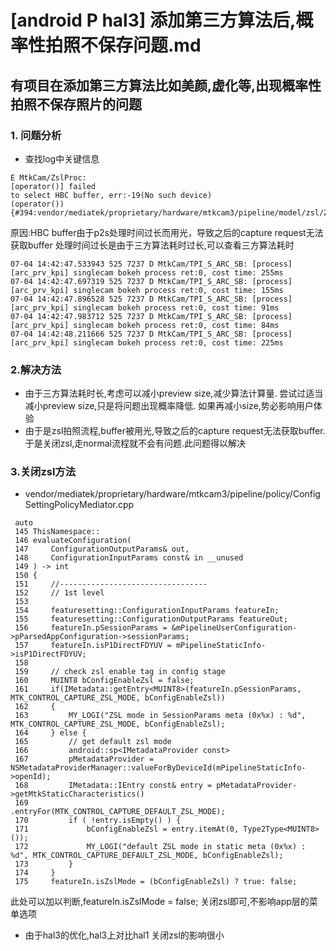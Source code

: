 # [android P hal3] 添加第三方算法后,概率性拍照不保存问题.md

## 有项目在添加第三方算法比如美颜,虚化等,出现概率性拍照不保存照片的问题
### 1. 问题分析
- 查找log中关键信息
```
E MtkCam/ZslProc:
[operator()] failed
to select HBC buffer, err:-19(No such device)
(operator()){#394:vendor/mediatek/proprietary/hardware/mtkcam3/pipeline/model/zsl/ZslProcessor.cpp}
```
原因:HBC buffer由于p2s处理时间过长而用光，导致之后的capture request无法获取buffer
处理时间过长是由于三方算法耗时过长,可以查看三方算法耗时
```
07-04 14:42:47.533943 525 7237 D MtkCam/TPI_S_ARC_SB: [process] [arc_prv_kpi] singlecam bokeh process ret:0, cost time: 255ms 
07-04 14:42:47.697319 525 7237 D MtkCam/TPI_S_ARC_SB: [process] [arc_prv_kpi] singlecam bokeh process ret:0, cost time: 155ms 
07-04 14:42:47.896528 525 7237 D MtkCam/TPI_S_ARC_SB: [process] [arc_prv_kpi] singlecam bokeh process ret:0, cost time: 91ms 
07-04 14:42:47.983712 525 7237 D MtkCam/TPI_S_ARC_SB: [process] [arc_prv_kpi] singlecam bokeh process ret:0, cost time: 84ms 
07-04 14:42:48.211666 525 7237 D MtkCam/TPI_S_ARC_SB: [process] [arc_prv_kpi] singlecam bokeh process ret:0, cost time: 225ms
```

### 2.解决方法
- 由于三方算法耗时长,考虑可以减小preview size,减少算法计算量. 尝试过适当减小preview size,只是将问题出现概率降低. 如果再减小size,势必影响用户体验
- 由于是zsl拍照流程,buffer被用光,导致之后的capture request无法获取buffer.  于是关闭zsl,走normal流程就不会有问题.此问题得以解决

### 3.关闭zsl方法
- vendor/mediatek/proprietary/hardware/mtkcam3/pipeline/policy/ConfigSettingPolicyMediator.cpp
```
 auto
 145 ThisNamespace::
 146 evaluateConfiguration(
 147     ConfigurationOutputParams& out,
 148     ConfigurationInputParams const& in __unused
 149 ) -> int
 150 {
 151     //---------------------------------
 152     // 1st level
 153 
 154     featuresetting::ConfigurationInputParams featureIn;
 155     featuresetting::ConfigurationOutputParams featureOut;
 156     featureIn.pSessionParams = &mPipelineUserConfiguration->pParsedAppConfiguration->sessionParams;
 157     featureIn.isP1DirectFDYUV = mPipelineStaticInfo->isP1DirectFDYUV;
 158 
 159     // check zsl enable tag in config stage
 160     MUINT8 bConfigEnableZsl = false;
 161     if(IMetadata::getEntry<MUINT8>(featureIn.pSessionParams, MTK_CONTROL_CAPTURE_ZSL_MODE, bConfigEnableZsl))
 162     {
 163         MY_LOGI("ZSL mode in SessionParams meta (0x%x) : %d", MTK_CONTROL_CAPTURE_ZSL_MODE, bConfigEnableZsl);
 164     } else {
 165         // get default zsl mode
 166         android::sp<IMetadataProvider const>
 167         pMetadataProvider = NSMetadataProviderManager::valueForByDeviceId(mPipelineStaticInfo->openId);
 168         IMetadata::IEntry const& entry = pMetadataProvider->getMtkStaticCharacteristics()
 169                                          .entryFor(MTK_CONTROL_CAPTURE_DEFAULT_ZSL_MODE);
 170         if ( !entry.isEmpty() ) {
 171             bConfigEnableZsl = entry.itemAt(0, Type2Type<MUINT8>());
 172             MY_LOGI("default ZSL mode in static meta (0x%x) : %d", MTK_CONTROL_CAPTURE_DEFAULT_ZSL_MODE, bConfigEnableZsl);
 173         }
 174     }
 175     featureIn.isZslMode = (bConfigEnableZsl) ? true: false;
 ```
 此处可以加以判断,featureIn.isZslMode = false; 关闭zsl即可,不影响app层的菜单选项
 - 由于hal3的优化,hal3上对比hal1 关闭zsl的影响很小
